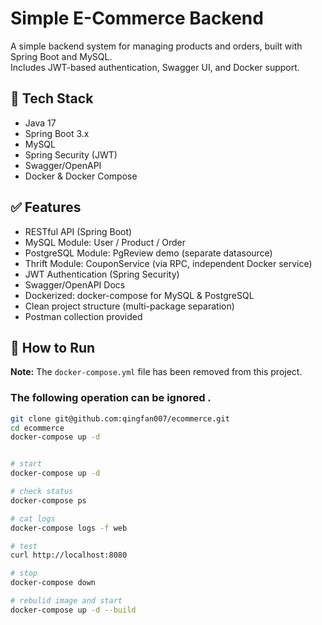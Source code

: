 # Simple E-Commerce Backend

A simple backend system for managing products and orders, built with Spring Boot and MySQL.  
Includes JWT-based authentication, Swagger UI, and Docker support.

## 🔧 Tech Stack

- Java 17
- Spring Boot 3.x
- MySQL
- Spring Security (JWT)
- Swagger/OpenAPI
- Docker & Docker Compose

## ✅ Features

- RESTful API (Spring Boot)
- MySQL Module: User / Product / Order
- PostgreSQL Module: PgReview demo (separate datasource)
- Thrift Module: CouponService (via RPC, independent Docker service)
- JWT Authentication (Spring Security)
- Swagger/OpenAPI Docs
- Dockerized: docker-compose for MySQL & PostgreSQL
- Clean project structure (multi-package separation)
- Postman collection provided

## 🚀 How to Run
**Note:** The `docker-compose.yml` file has been removed from this project.
### The following operation can be ignored .
```bash
git clone git@github.com:qingfan007/ecommerce.git
cd ecommerce
docker-compose up -d


# start
docker-compose up -d

# check status
docker-compose ps

# cat logs
docker-compose logs -f web

# test
curl http://localhost:8080

# stop
docker-compose down

# rebulid image and start
docker-compose up -d --build

